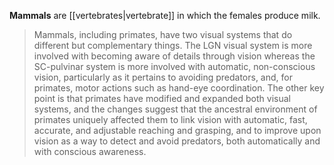 ---
---

**Mammals** are [[vertebrates|vertebrate]] in which the females produce milk.

> Mammals, including primates, have two visual systems that do different but complementary things. The LGN visual system is more involved with becoming aware of details through vision whereas the SC-pulvinar system is more involved with automatic, non-conscious vision, particularly as it pertains to avoiding predators, and, for primates, motor actions such as hand-eye coordination. The other key point is that primates have modified and expanded both visual systems, and the changes suggest that the ancestral environment of primates uniquely affected them to link vision with automatic, fast, accurate, and adjustable reaching and grasping, and to improve upon vision as a way to detect and avoid predators, both automatically and with conscious awareness. 